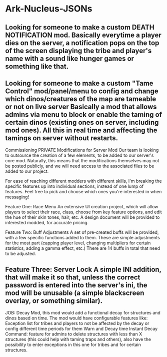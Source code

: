 # Ark-Nucleus-JSONs

Looking for someone to make a custom DEATH NOTIFICATION mod. Basically everytime a player dies on the server, a notification pops on the top of the screen displaying the tribe and player's name with a sound like hunger games or something like that.
-----
Looking for someone to make a custom "Tame Control" mod/panel/menu to config and change which dinos/creatures of the map are tameable or not on live server Basically a mod that allows admins via menu to block or enable the taming of certain dinos (existing ones on server, including mod ones). All this in real time and affecting the tamings on server without restarts.
-----
Commissioning PRIVATE Modifications for Server Mod
Our team is looking to outsource the creation of a few elements, to be added to our server's core mod. Naturally, this means that the modifications themselves may not be posted publicly, and we will need access to the associated files to be added to our project. 

For ease of reaching different modders with different skills, I'm breaking the specific features up into individual sections, instead of one lump of features. Feel free to pick and choose which ones you're interested in when messaging!

Feature One: Race Menu
An extensive UI creation project, which will allow players to select their race, class, choose from key feature options, and edit the hue of their skin tones, hair, etc. A design document will be provided to interested modded, for accurate pricing.

Feature Two: Buff Adjustments
A set of pre-created buffs will be provided, with a few specific functions added to them. These are simple adjustments for the most part (capping player level, changing multipliers for certain statistics, adding a gamma effect, etc.) There are 14 buffs in total that need to be adjusted.

Feature Three: Server Lock
A simple INI addition, that will make it so that, unless the correct password is entered into the server's ini, the mod will be unusable (a simple blackscreen overlay, or something similar).
-----
JOB: Decay Mod, this mod would add a functional decay for structures and dinos based on time.
The mod would have configurable features like:
Exception list for tribes and players to not be affected by the decay or config different time periods for them
Warn and Decay time
Instant Decay Command: feature for admins to delete structures with less than X structures (this could help with taming traps and others), also have the possibility to enter exceptions in this one for tribes and for certain structures.